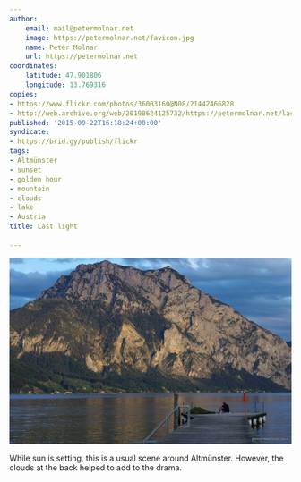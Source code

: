 ```yaml
---
author:
    email: mail@petermolnar.net
    image: https://petermolnar.net/favicon.jpg
    name: Peter Molnar
    url: https://petermolnar.net
coordinates:
    latitude: 47.901806
    longitude: 13.769316
copies:
- https://www.flickr.com/photos/36003160@N08/21442466828
- http://web.archive.org/web/20190624125732/https://petermolnar.net/last-light/
published: '2015-09-22T16:18:24+00:00'
syndicate:
- https://brid.gy/publish/flickr
tags:
- Altmünster
- sunset
- golden hour
- mountain
- clouds
- lake
- Austria
title: Last light

---
```


![](last-light.jpg)

While sun is setting, this is a usual scene around Altmünster. However,
the clouds at the back helped to add to the drama.